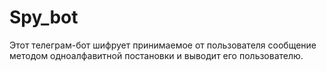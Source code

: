 # Spy_bot

Этот телеграм-бот шифрует принимаемое от пользователя сообщение методом одноалфавитной постановки и выводит его пользователю.
